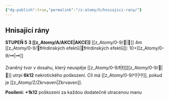 ```yaml
---
{"dg-publish":true,"permalink":"/z-atomy/h/hnisajici-rany/"}
---
```


## Hnisající rány
**STUPEŇ 5**
**3 [[z_Atomy/A/AKCE\|AKCE]]**
[[z_Atomy/0-9/🫱\|🫱]] 4m
[[z_Atomy/0-9/📶❗Hrdinských efektů\|📶❗Hrdinských efektů]]: 10+[[z_Atomy/0-9/🗝\|🗝]]

Zraněný tvor v dosahu, který neuspěje [[z_Atomy/0-9/❗\|❗]][[z_Atomy/0-9/💪\|💪]] utrpí **6k12** nekrotického poškození.
Cíl má [[z_Atomy/0-9/👎\|👎]], pokud je [[z_Atomy/Z/Zkrvaven\|Zkrvaven]].

**Posílení:** **+1k12** poškození za každou dodatečně utracenou manu